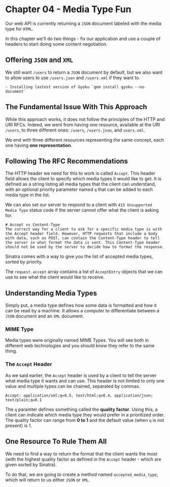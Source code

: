 # Chapter 04 - Media Type Fun

Our web API is currently returning a `JSON` document labeled with the media type for `HTML`.

In this chapter we'll do two things - fix our application and use a couple of headers to start doing some content negotiation.

## Offering `JSON` and `XML`

We still want `/users` to return a `JSON` document by default, but we also want to allow users to use `/users.json` and `/users.xml` if they want to.

```
- Installing lastest version of Gyoku `gem install gyoku --no-document`
```

## The Fundamental Issue With This Approach

While this approach works, it does not follow the principles of the HTTP and URI RFCs. Indeed, we went from having one resource, available at the URI `/users`, to three different ones: `/users`, `/users.json`, and `users.xml`.

We end with three different resources representing the same concept, each one having **one representation**.

## Following The RFC Recommendations

The HTTP header we need for this to work is called `Accept`. This header field allows the client to specify which media types it would like to get. It is defined as a string listing all media types that the client can understand, with an optional priority parameter named `q` that can be added to each media type in the list.

We can also set our server to respond to a client with `415 Unsupported Media Type` status code if the server cannot offer what the client is asking for.

```
# Accept vs Content-Type
The correct way for a client to ask for a specific media type is with the Accept header field. However, HTTP requests that include a body with data, such as POST, can contain the Content-Type header to tell the server in what format the data is sent. This Content-Type header should not be used by the server to decide how to format the response.
```

Sinatra comes with a way to give you the list of accepted media types, sorted by priority.

The `request.accept` array contains a list of `AcceptEntry` objects that we can use to see what the client would like to receive.

## Understanding Media Types

Simply put, a media type defines how some data is formatted and how it can be read by a machine. It allows a computer to differentiate between a `JSON` document and an `XML` document.

### MIME Type

Media types were originally named MIME Types. You will see both in different web technologies and you should know they refer to the same thing.

### The `Accept` Header
As we said earlier, the `Accept` header is used by a client to tell the server what media type it wants and can use. This header is not limited to only one value and multiple types can be chained, separated by commas.

```
Accept: application/xml;q=0.5, text/html;q=0.4, application/json; text/plain;q=0.1
```

The `q` paramter defines something called the **quality factor**. Using this, a client can indicate which media type they would prefer in a prioritized order. The quality factor can range from **0 to 1** and the default value (when `q` is not present) is 1.

## One Resource To Rule Them All

We need to find a way to return the format that the client wants the most (with the highest quality factor as defined in the `Accept` header - which are  given sorted by Sinatra). 

To do that, we are going to create a method named `accepted_media_type`, which will return to us either `JSON` or `XML`.

